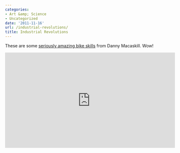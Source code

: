 ```yaml
---
categories:
- Art &amp; Science
- Uncategorized
date: '2011-11-16'
url: /industrial-revolutions/
title: Industrial Revolutions
---
```


These are some <a href="https://www.youtube.com/watch?v=ShbC5yVqOdI">seriously amazing bike skills</a> from Danny Macaskill. Wow!

<iframe class="alignc" width="560" height="315" src="https://www.youtube.com/embed/ShbC5yVqOdI?rel=0" frameborder="0" allowfullscreen></iframe>